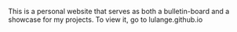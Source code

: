 This is a personal website that serves as both a bulletin-board and a showcase for my projects.
To view it, go to lulange.github.io
